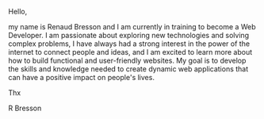 Hello,

my name is Renaud Bresson and I am currently in training to become a Web Developer.
I am passionate about exploring new technologies and solving complex problems, I have always had a strong interest in the power of the internet to connect people and ideas, and I am excited to learn more about how to build functional and user-friendly websites. 
My goal is to develop the skills and knowledge needed to create dynamic web applications that can have a positive impact on people's lives.  

Thx

R Bresson
